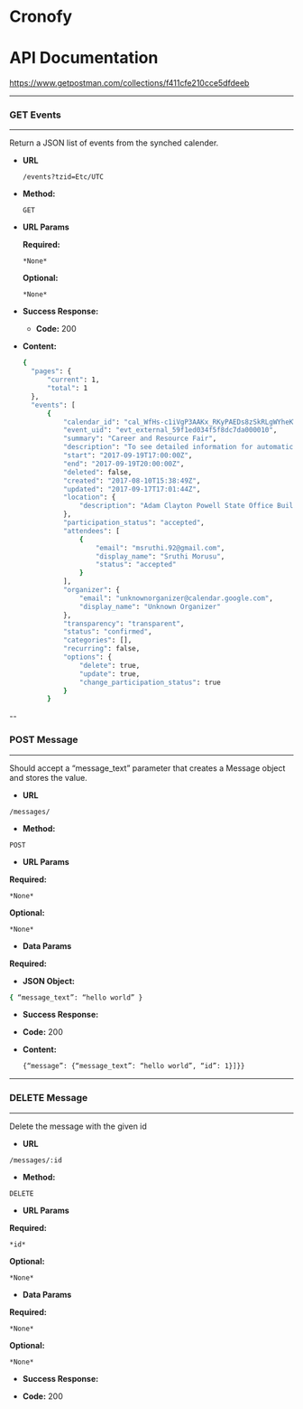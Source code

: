 # Cronofy

API Documentation
=======
https://www.getpostman.com/collections/f411cfe210cce5dfdeeb

---
### GET Events
---

Return a JSON list of events from the synched calender.

* **URL**

  `/events?tzid=Etc/UTC`

* **Method:**
  
  `GET`
  
*  **URL Params**

   **Required:**
 
     `*None*`

   **Optional:**
 
     `*None*`

* **Success Response:**

  * **Code:** 200 <br />

* **Content:**
  
  ```bash
  {
    "pages": {
        "current": 1,
        "total": 1
    },
    "events": [
        {
            "calendar_id": "cal_WfHs-c1iVgP3AAKx_RKyPAEDs8zSkRLgWYheKWw",
            "event_uid": "evt_external_59f1ed034f5f8dc7da000010",
            "summary": "Career and Resource Fair",
            "description": "To see detailed information for automatically created events like this one, use the official Google Calendar app. https://g.co/calendar\n\nThis event was created from an email you received in Gmail. https://mail.google.com/mail?extsrc=cal&plid=ACUX6DNPYhAIDajB6jME-dZIyISP4xmG7Z-yTeI",
            "start": "2017-09-19T17:00:00Z",
            "end": "2017-09-19T20:00:00Z",
            "deleted": false,
            "created": "2017-08-10T15:38:49Z",
            "updated": "2017-09-17T17:01:44Z",
            "location": {
                "description": "Adam Clayton Powell State Office Building, 163 West 125th Street8th Floor, New York, NY, US, 10027"
            },
            "participation_status": "accepted",
            "attendees": [
                {
                    "email": "msruthi.92@gmail.com",
                    "display_name": "Sruthi Morusu",
                    "status": "accepted"
                }
            ],
            "organizer": {
                "email": "unknownorganizer@calendar.google.com",
                "display_name": "Unknown Organizer"
            },
            "transparency": "transparent",
            "status": "confirmed",
            "categories": [],
            "recurring": false,
            "options": {
                "delete": true,
                "update": true,
                "change_participation_status": true
            }
        }
  ``` 


--
### POST Message
---

Should accept a “message_text” parameter that creates a Message object and stores the value.

* **URL**

`/messages/`

* **Method:**

`POST`

*  **URL Params**

**Required:**

  `*None*`

**Optional:**

  `*None*`

* **Data Params**

**Required:**

* **JSON Object:**

```bash
{ “message_text”: “hello world” }
```

* **Success Response:**

* **Code:** 200 <br />

* **Content:**
  
  ```bash
  {“message”: {“message_text”: “hello world”, “id”: 1}]}}
  ``` 

---
### DELETE Message
---

Delete the message with the given id

* **URL**

`/messages/:id`

* **Method:**

`DELETE`

*  **URL Params**

**Required:**

 `*id*`
 
**Optional:**

  `*None*`

* **Data Params**

**Required:**

  `*None*`

**Optional:**

  `*None*`

* **Success Response:**

* **Code:** 200 <br />
